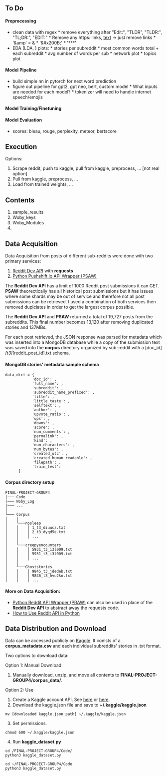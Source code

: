 ## To Do
#### Preprocessing
* clean data with regex
      * remove everything after "Edit:", "TLDR", "TLDR:", "TL;DR:", "EDIT:"
      * Remove any https: links, [text](links) -> just remove links
      * '&amp' = &
      * '&amp;#x200B;'
      * '***'
* EDA (LDA, )
      plots:
            * stories per subreddit
            * most common words total + each subreddit
            * avg number of words per sub
            * network plot
            * topics plot

#### Model Pipeline
* build simple nn in pytorch for next word prediction
* figure out pipeline for gpt2, gpt neo, bert, custom model
      * What inputs are needed for each model?
      * tokenizer will need to handle internet speech/emojis

#### Model Training/Finetuning

#### Model Evaluation
* scores: bleau, rouge, perplexity, meteor, bertscore


## Execution
Options:
1. Scrape reddit, push to kaggle, pull from kaggle, preprocess, ... [not real option]
2. Pull from kaggle, preprocess, ...
3. Load from trained weights, ...

## Contents
1. sample_results
2. Woby_keys
3. Woby_Modules
4.

## Data Acquisition

Data Acquisition from posts of different sub-reddits were done with two primary services:

1. [Reddit Dev API](https://www.reddit.com/dev/api/) with **requests**
2. [Python Pushshift.io API Wrapper (PSAW)](https://psaw.readthedocs.io/en/latest/)

The **Reddit Dev API** has a limit of 1000 Reddit post submissions it can GET. **PSAW** theorectically has all historical post submissions but it has issues where some shards may be out of service and therefore not all post submissions can be retrieved. I used a combination of both services then removed duplciates in order to get the largest corpus possible. 

The **Reddit Dev API** and **PSAW** returned a total of 19,727 posts from the subreddits. This final number becomes 13,120 after removing duplicated stories and 137MBs.

For each post retrieved, the JSON response was parsed for metadata which was inserted into a MongoDB database while a copy of the submission text was saved into the **corpus** directory organized by sub-reddit with a [doc_id]_[t3]_[reddit_post_id].txt schema.

#### MongoDB stories' metadata sample schema

```
data_dict = {
            'doc_id': ,
            'full_name': ,
            'subreddit': ,
            'subreddit_name_prefixed': ,
            'title': ,
            'little_taste': ,
            'selftext': ,
            'author': ,
            'upvote_ratio': ,
            'ups': ,
            'downs': ,
            'score': ,
            'num_comments': ,
            'permalink': ,
            'kind': ,
            'num_characters': ,
            'num_bytes': ,
            'created_utc': ,
            'created_human_readable': ,
            'filepath': ,
            'train_test': 
      }
```

#### Corpus directory setup
```
FINAL-PROJECT-GROUP4
│─── Code
|─── Woby_Log
|─── ...
│
└─── Corpus
│    │
│    └───nosleep
│    │    │ 1_t3_diuucz.txt
│    │    │ 2_t3_dyqd5e.txt
│    │    │ ...
│    │
│    └───creepyencounters
│    │    │ 5931_t3_i3l009.txt
│    │    │ 5931_t3_i3l009.txt
│    │    │ ...
│    │
│    └───Ghoststories
│    │    │ 9845_t3_jdedeb.txt
│    │    │ 9846_t3_hvu2ko.txt
│    │    │ ...
```

#### More on Data Acquisition:
* [Python Reddit API Wrapper (PRAW)](https://praw.readthedocs.io/en/stable/) can also be used in place of the **Reddit Dev API** to abstract away the requests code.
* [How to Use Reddit API in Python](https://towardsdatascience.com/how-to-use-the-reddit-api-in-python-5e05ddfd1e5c)

## Data Distribution and Download

Data can be accessed publicly on [Kaggle](https://www.kaggle.com/datasets/justjoshtings/spooky-reddit-stories). It conists of a **corpus_metadata.csv** and each individual subreddits' stories in .txt format.

Two options to download data:

Option 1: Manual Download
1. Manually download, unzip, and move all contents to **FINAL-PROJECT-GROUP4/corpus_data/**.

Option 2: Use 
1. Create a Kaggle account API. See [here](https://github.com/Kaggle/kaggle-api#api-credentials) or [here](https://adityashrm21.github.io/Setting-Up-Kaggle/).
2. Download the kaggle.json file and save to **~/.kaggle/kaggle.json**
```
mv [downloaded kaggle.json path] ~/.kaggle/kaggle.json
```
3. Set permissions.
```
chmod 600 ~/.kaggle/kaggle.json
```
4. Run **kaggle_dataset.py**
```
cd /FINAL-PROJECT-GROUP4/Code/
python3 kaggle_dataset.py
```





```
cd ~/FINAL-PROJECT-GROUP4/Code
python3 kaggle_dataset.py
```
